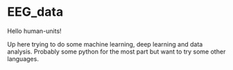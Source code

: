 # EEG_data

Hello human-units!

Up here trying to do some machine learning, deep learning and data analysis. 
Probably some python for the most part but want to try some other languages.

